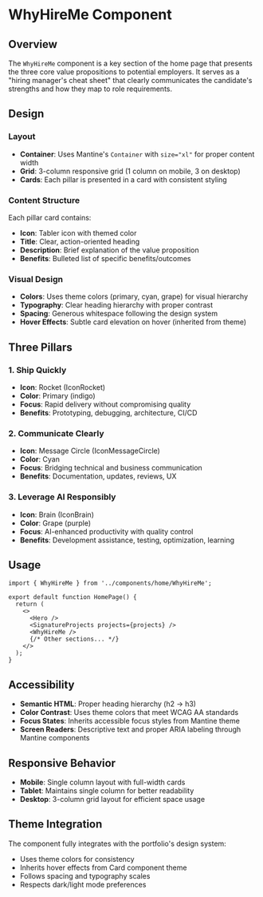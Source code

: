 # WhyHireMe Component

## Overview

The `WhyHireMe` component is a key section of the home page that presents the three core value propositions to potential employers. It serves as a "hiring manager's cheat sheet" that clearly communicates the candidate's strengths and how they map to role requirements.

## Design

### Layout
- **Container**: Uses Mantine's `Container` with `size="xl"` for proper content width
- **Grid**: 3-column responsive grid (1 column on mobile, 3 on desktop)
- **Cards**: Each pillar is presented in a card with consistent styling

### Content Structure
Each pillar card contains:
- **Icon**: Tabler icon with themed color
- **Title**: Clear, action-oriented heading
- **Description**: Brief explanation of the value proposition
- **Benefits**: Bulleted list of specific benefits/outcomes

### Visual Design
- **Colors**: Uses theme colors (primary, cyan, grape) for visual hierarchy
- **Typography**: Clear heading hierarchy with proper contrast
- **Spacing**: Generous whitespace following the design system
- **Hover Effects**: Subtle card elevation on hover (inherited from theme)

## Three Pillars

### 1. Ship Quickly
- **Icon**: Rocket (IconRocket)
- **Color**: Primary (indigo)
- **Focus**: Rapid delivery without compromising quality
- **Benefits**: Prototyping, debugging, architecture, CI/CD

### 2. Communicate Clearly
- **Icon**: Message Circle (IconMessageCircle)
- **Color**: Cyan
- **Focus**: Bridging technical and business communication
- **Benefits**: Documentation, updates, reviews, UX

### 3. Leverage AI Responsibly
- **Icon**: Brain (IconBrain)
- **Color**: Grape (purple)
- **Focus**: AI-enhanced productivity with quality control
- **Benefits**: Development assistance, testing, optimization, learning

## Usage

```tsx
import { WhyHireMe } from '../components/home/WhyHireMe';

export default function HomePage() {
  return (
    <>
      <Hero />
      <SignatureProjects projects={projects} />
      <WhyHireMe />
      {/* Other sections... */}
    </>
  );
}
```

## Accessibility

- **Semantic HTML**: Proper heading hierarchy (h2 → h3)
- **Color Contrast**: Uses theme colors that meet WCAG AA standards
- **Focus States**: Inherits accessible focus styles from Mantine theme
- **Screen Readers**: Descriptive text and proper ARIA labeling through Mantine components

## Responsive Behavior

- **Mobile**: Single column layout with full-width cards
- **Tablet**: Maintains single column for better readability
- **Desktop**: 3-column grid layout for efficient space usage

## Theme Integration

The component fully integrates with the portfolio's design system:
- Uses theme colors for consistency
- Inherits hover effects from Card component theme
- Follows spacing and typography scales
- Respects dark/light mode preferences
